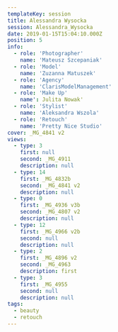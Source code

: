 ```yaml
---
templateKey: session
title: Alessandra Wysocka
session: Alessandra_Wysocka
date: 2019-01-15T15:04:10.000Z
position: 5
info:
  - role: 'Photographer'
    name: 'Mateusz Szcepaniak'
  - role: 'Model'
    name: 'Zuzanna Matuszek'
  - role: 'Agency'
    name: 'ClarisModelManagement'
  - role: 'Make Up'
    name': Julita Nowak'
  - role: 'Stylist'
    name: 'Aleksandra Wszola'
  - role: 'Retouch'
    name: 'Pretty Nice Studio'
cover: _MG_4841 v2
views:
  - type: 3
    first: null
    second: _MG_4911
    description: null
  - type: 14
    first: _MG_4832b
    second: _MG_4841 v2
    description: null
  - type: 0
    first: _MG_4936 v3b
    second: _MG_4807 v2
    description: null
  - type: 12
    first: _MG_4966 v2b
    second: null
    description: null
  - type: 2
    first: _MG_4896 v2
    second: _MG_4963
    description: first
  - type: 3
    first: _MG_4955
    second: null
    description: null
tags:
  - beauty
  - retouch
---
```

